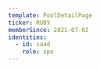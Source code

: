 ```yaml
---
template: PoolDetailPage
ticker: RUBY
memberSince: 2021-07-02
identities:
  - id: saad
    role: spo
---
```


